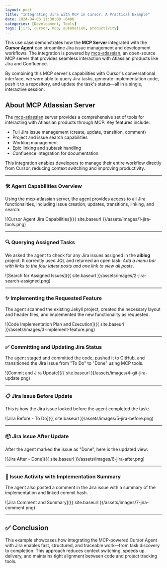 ```yaml
---
layout: post
title: "Integrating Jira with MCP in Cursor: A Practical Example"
date: 2024-04-03 11:30:00 -0400
categories: [Development, Tools]
tags: [jira, cursor, mcp, automation, productivity]
---
```


<!-- Using MCP-Powered Cursor Agent to Automate Jira Workflow -->

This use case demonstrates how the **MCP Server** integrated with the **Cursor Agent** can streamline Jira issue management and development workflows. The integration is powered by [mcp-atlassian](https://github.com/sooperset/mcp-atlassian), an open-source MCP server that provides seamless interaction with Atlassian products like Jira and Confluence.

By combining this MCP server's capabilities with Cursor's conversational interface, we were able to query Jira tasks, generate implementation code, push it to a repository, and update the task's status—all in a single, interactive session.

## About MCP Atlassian Server

The [mcp-atlassian](https://github.com/sooperset/mcp-atlassian) server provides a comprehensive set of tools for interacting with Atlassian products through MCP. Key features include:
- Full Jira issue management (create, update, transition, comment)
- Project and issue search capabilities
- Worklog management
- Epic linking and subtask handling
- Confluence integration for documentation

This integration enables developers to manage their entire workflow directly from Cursor, reducing context switching and improving productivity.

---

### 🛠️ Agent Capabilities Overview

Using the mcp-atlassian server, the agent provides access to all Jira functionalities, including issue creation, updates, transitions, linking, and search:

![Cursor Agent Jira Capabilities]({{ site.baseurl }}/assets/images/1-jira-tools.png)

---

### 🔍 Querying Assigned Tasks

We asked the agent to check for any Jira issues assigned in the **aiblog** project. It correctly used JQL and returned an open task: *Add a menu bar with links to the four latest posts and one link to view all posts*.

![Search for Assigned Issues]({{ site.baseurl }}/assets/images/2-jira-search-assigned.png)

---

### ✨ Implementing the Requested Feature

The agent scanned the existing Jekyll project, created the necessary layout and header files, and implemented the new functionality as requested.

![Code Implementation Plan and Execution]({{ site.baseurl }}/assets/images/3-implement-feature.png)

---

### ✅ Committing and Updating Jira Status

The agent staged and committed the code, pushed it to GitHub, and transitioned the Jira issue from "To Do" to "Done" using MCP tools.

![Commit and Jira Update]({{ site.baseurl }}/assets/images/4-git-jira-update.png)

---

### 📋 Jira Issue Before Update

This is how the Jira issue looked before the agent completed the task:

![Jira Before - To Do]({{ site.baseurl }}/assets/images/5-jira-before.png)

---

### 📦 Jira Issue After Update

After the agent marked the issue as "Done", here is the updated view:

![Jira After - Done]({{ site.baseurl }}/assets/images/6-jira-after.png)

---

### 💬 Issue Activity with Implementation Summary

The agent also posted a comment in the Jira issue with a summary of the implementation and linked commit hash.

![Jira Comment and Summary]({{ site.baseurl }}/assets/images/7-jira-comment.png)

---

## ✅ Conclusion

This example showcases how integrating the MCP-powered Cursor Agent with Jira enables fast, structured, and traceable work—from task discovery to completion. This approach reduces context switching, speeds up delivery, and maintains tight alignment between code and project tracking tools.

